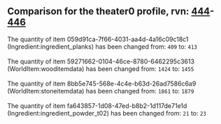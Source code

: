 ## Comparison for the theater0 profile, rvn: [444](https://github.com/PRO100KatYT/FortniteProfileRevisions/tree/main/profiles/theater0/444%20theater0.json)-[446](https://github.com/PRO100KatYT/FortniteProfileRevisions/tree/main/profiles/theater0/446%20theater0.json)

The quantity of item 059d91ca-7f66-4031-aa4d-4a16c09c18c1 (Ingredient:ingredient_planks) has been changed from: `409` to: `413`
<br><br>
The quantity of item 59271662-0104-46ce-8780-6462295c3613 (WorldItem:wooditemdata) has been changed from: `1424` to: `1455`
<br><br>
The quantity of item 8bb5e745-568e-4c4e-b63d-26ad7586c6a9 (WorldItem:stoneitemdata) has been changed from: `1861` to: `1879`
<br><br>
The quantity of item fa643857-1d08-47ed-b8b2-1d117de71e1d (Ingredient:ingredient_powder_t02) has been changed from: `21` to: `23`
<br><br>
